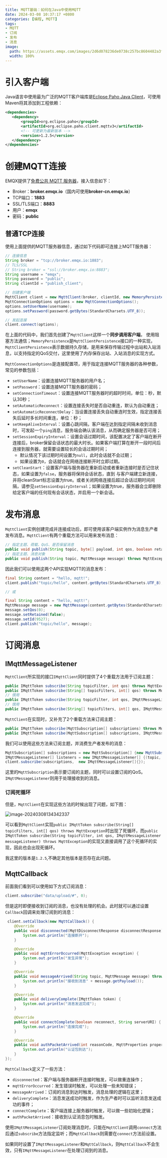 ```yaml
---
title: MQTT基础：如何在Java中使用MQTT
date: 2024-03-08 10:37:17 +0800
categories: [编程, MQTT]
tags:
- MQTT
- 订阅
- 发布
- 消息
image:
  path: https://assets.emqx.com/images/2d6d078236de0738c257bc8604482a3f.png?imageMogr2/thumbnail/1520x684
  width: 100%
---
```


# 引入客户端

Java语言中使用最为广泛的MQTT客户端库是[Eclipse Paho Java Client](https://github.com/eclipse/paho.mqtt.java)，可使用Maven将其添加到工程依赖：

```xml
<dependencies>
   <dependency>
       <groupId>org.eclipse.paho</groupId>
       <artifactId>org.eclipse.paho.client.mqttv3</artifactId>
       <!-- 可更新为最新版本 -->
       <version>1.2.5</version>
   </dependency>
</dependencies>
```

# 创建MQTT连接

EMQX提供了[免费公共 MQTT 服务器](https://www.emqx.com/zh/mqtt/public-mqtt5-broker)，接入信息如下：

- Broker：**broker.emqx.io**（国内可使用**broker-cn.emqx.io**）
- TCP端口：**1883**
- SSL/TLS端口：**8883**
- 用户：**emqx**
- 密码：**public**

## 普通TCP连接

使用上面提供的MQTT服务器信息，通过如下代码即可连接上MQTT服务器：

```java
// 连接信息
String broker = "tcp://broker.emqx.io:1883";
// TLS/SSL
// String broker = "ssl://broker.emqx.io:8883";
String username = "emqx";
String password = "public";
String clientId = "publish_client";

// 创建客户端
MqttClient client = new MqttClient(broker, clientId, new MemoryPersistence());
MqttConnectionOptions options = new MqttConnectionOptions();
options.setUserName(username);
options.setPassword(password.getBytes(StandardCharsets.UTF_8));

// 发起连接
client.connect(options);
```

在上面的代码中，我们首先创建了`MqttClient`这样一个**同步调用客户端**， 使用阻塞方法通信；`MemoryPersistence`是`MqttClientPersistence`接口的一种实现，`MqttClientPersistence`表示数据持久存储，是用来保存传输过程中出站和入站消息，以支持指定的QoS交付，这里使用了内存保存出站、入站消息的实现方式。

`MqttConnectionOptions`是连接配置项，用于指定连接MQTT服务器的各种参数，常见的参数包括：

- `setUserName`：设置连接MQTT服务器的用户名；
- `setPassword`：设置连接MQTT服务器的密码；
- `setConnectionTimeout`：设置连接MQTT服务器时的超时时间，单位：秒，默认30秒；
- `setAutomaticReconnect`：设置连接丢失时是否自动重连，默认为自动重连；
- `setAutomaticReconnectDelay`：当设置连接丢失自动重连时生效，指定连接丢失后延时多长时间重连，单位：秒；
- `setKeepAliveInterval`：设置心跳间隔，客户端在达到指定间隔未收到消息时，可发起一个`ping`消息，服务端会确认该消息，从而确定服务器是否可用；
- `setSessionExpiryInterval`：设置会话过期时间，该配置决定了客户端在断开连接后，broker保留会话状态的最大时长。如果客户端打算在断开一段时间后连接到服务器，就需要设置较长的会话过期时间；
  - 默认情况下该过期时间设置为`null`，此时会话就不会过期；
  - 如果设置为`0`，会话就会在网络连接断开时立即过期。
- `setCleanStart`：设置客户端与服务器在重新启动或者重新连接时是否记住状态，如果设置为`false`，服务器将保持会话状态，直到 与客户端建立新连接，并将cleanStart标志设置为true。或者关闭网络连接后超过会话过期时间间隔，请参见`setSessionExpiryInterval`；如果设置为true，服务器会立即删除给定客户端的任何现有会话状态，并启用一个新会话。

# 发布消息

`MqttClient`实例创建完成并连接成功后，即可使用该客户端实例作为消息生产者发布消息。`MqttClient`有两个重载方法可以用来发布消息：

```java
// 指定主题、荷载、QoS、是否保留消息
public void publish(String topic, byte[] payload, int qos, boolean retained) throws MqttException, MqttPersistenceException;
// 指定主题、消息对象
public void publish(String topic, MqttMessage message) throws MqttException, MqttPersistenceException;
```

因此我们可以使用这两个API实现MQTT的消息发布：

```java
final String content = "hello, mqtt!";
client.publish("topic/hello", content.getBytes(StandardCharsets.UTF_8), 0, false);

// 或

final String content = "hello, mqtt!";
MqttMessage message = new MqttMessage(content.getBytes(StandardCharsets.UTF_8));
message.setQos(0);
message.setRetained(false);
message.setId(9527);
client.publish("topic/hello", message);
```

# 订阅消息

## IMqttMessageListener

`MqttClient`所实现的接口`IMqttClient`同时提供了4个重载方法用于订阅主题：

```java
public IMqttToken subscribe(String topicFilter, int qos) throws MqttException;
public IMqttToken subscribe(String[] topicFilters, int[] qos) throws MqttException;
// 慎用
public IMqttToken subscribe(String topicFilter, int qos, IMqttMessageListener messageListener) throws MqttException;
// 慎用
public IMqttToken subscribe(String[] topicFilters, int[] qos, IMqttMessageListener[] messageListeners) throws MqttException;
```

`MqttClient`在实现时，又补充了2个重载方法来订阅主题：

```java
public IMqttToken subscribe(MqttSubscription[] subscriptions) throws MqttException;
public IMqttToken subscribe(MqttSubscription[] subscriptions, IMqttMessageListener[] messageListeners) throws MqttException;
```

我们可以使用这些方法来订阅主题，并消费生产者发布的消息：

```java
MqttSubscription[] subscriptions = new MqttSubscription[] {new MqttSubscription("/data/upload/#", 0)};
IMqttMessageListener[] listeners = new IMqttMessageListener[] {(topic, message) -> System.out.println(new String(message.getPayload(), StandardCharsets.UTF_8))};
client.subscribe(subscriptions,  new IMqttMessageListener[]{});
```

这里的`MqttSubscription`表示要订阅的主题，同时可以设置订阅的QoS。`IMqttMessageListener`则用于处理接收到的消息。

### 订阅死循环

但是，`MqttClient`在实现这些方法的时候出现了问题，如下图：

![image-20240308134342337](https://raw.githubusercontent.com/tangjiali/note_asserts/master/齐简笔记/202403081343495.png)

可以看到`MqttClient`实现`public IMqttToken subscribe(String[] topicFilters, int[] qos) throws MqttException`时出现了死循环，而`public IMqttToken subscribe(String topicFilter, int qos, IMqttMessageListener messageListener) throws MqttException`的实现又直接调用了这个死循环的实现，因此也会出现死循环。

我这里的版本是`1.2.5`,不确定其他版本是否存在此问题。

## MqttCallback

前面我们看到可以使用如下方式订阅消息：

```java
client.subscribe("data/upload/#", 0);
```

但是这时即便接收到订阅的消息，也没有处理的机会。此时就可以通过设置`Callback`回调来处理订阅到的消息：

```java
 client.setCallback(new MqttCallback() {
    @Override
    public void disconnected(MqttDisconnectResponse disconnectResponse) {
        System.out.println("连接断开");
    }

    @Override
    public void mqttErrorOccurred(MqttException exception) {
        System.out.println("发生异常");
    }

    @Override
    public void messageArrived(String topic, MqttMessage message) throws Exception {
        System.out.println("接收到消息" + message.getPayload());
    }

    @Override
    public void deliveryComplete(IMqttToken token) {
        System.out.println("消息发送完成");
    }

    @Override
    public void connectComplete(boolean reconnect, String serverURI) {
        System.out.println("连接完成");
    }

    @Override
    public void authPacketArrived(int reasonCode, MqttProperties properties) {
        System.out.println("认证包到达");
    }
});
```

`MqttCallback`定义了一些方法：

- `disconnected`：客户端与服务器断开连接时触发，可以做重连操作；
- `mqttErrorOccurred`：发生错误时触发，可以处理一些未知错误；
- `messageArrived`：订阅的消息到达时触发，消息处理的逻辑在这里；
- `deliveryComplete`：消息发送成功时触发，作为生产者时可以监听消息发送成功的事件；
- `connectComplete`：客户端连接上服务器时触发，可以做一些初始化逻辑；
- `authPacketArrived`：接收到认证消息包时触发。

使用`IMqttMessageListener`订阅处理消息时，只能在`MqttClient`调用`connect`方法后通过`subscribe`方法指定监听；而`MqttCallback`则需要在`connect`方法前设置。

如果同时设置了`IMqttMessageListener`和`MqttCallback`，则`MqttCallback`不会生效，只有`IMqttMessageListener`在处理订阅到的消息。



